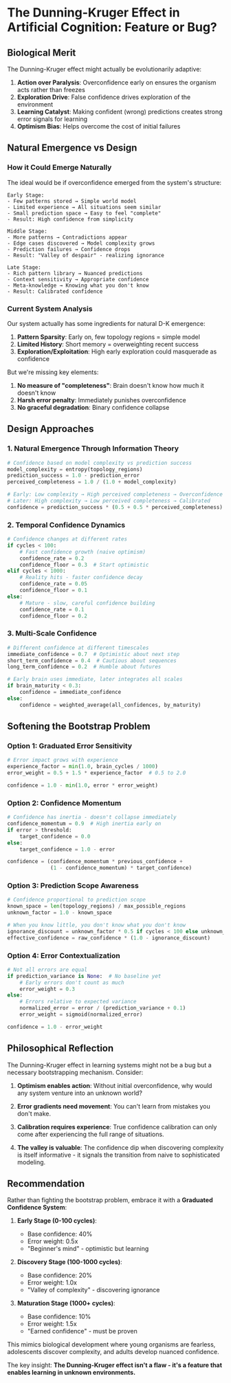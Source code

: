 # The Dunning-Kruger Effect in Artificial Cognition: Feature or Bug?

## Biological Merit

The Dunning-Kruger effect might actually be evolutionarily adaptive:

1. **Action over Paralysis**: Overconfidence early on ensures the organism acts rather than freezes
2. **Exploration Drive**: False confidence drives exploration of the environment
3. **Learning Catalyst**: Making confident (wrong) predictions creates strong error signals for learning
4. **Optimism Bias**: Helps overcome the cost of initial failures

## Natural Emergence vs Design

### How it Could Emerge Naturally

The ideal would be if overconfidence emerged from the system's structure:

```
Early Stage:
- Few patterns stored → Simple world model
- Limited experience → All situations seem similar  
- Small prediction space → Easy to feel "complete"
- Result: High confidence from simplicity

Middle Stage:
- More patterns → Contradictions appear
- Edge cases discovered → Model complexity grows
- Prediction failures → Confidence drops
- Result: "Valley of despair" - realizing ignorance

Late Stage:  
- Rich pattern library → Nuanced predictions
- Context sensitivity → Appropriate confidence
- Meta-knowledge → Knowing what you don't know
- Result: Calibrated confidence
```

### Current System Analysis

Our system actually has some ingredients for natural D-K emergence:

1. **Pattern Sparsity**: Early on, few topology regions = simple model
2. **Limited History**: Short memory = overweighting recent success
3. **Exploration/Exploitation**: High early exploration could masquerade as confidence

But we're missing key elements:

1. **No measure of "completeness"**: Brain doesn't know how much it doesn't know
2. **Harsh error penalty**: Immediately punishes overconfidence
3. **No graceful degradation**: Binary confidence collapse

## Design Approaches

### 1. Natural Emergence Through Information Theory

```python
# Confidence based on model complexity vs prediction success
model_complexity = entropy(topology_regions)
prediction_success = 1.0 - prediction_error
perceived_completeness = 1.0 / (1.0 + model_complexity)

# Early: Low complexity → High perceived completeness → Overconfidence
# Later: High complexity → Low perceived completeness → Calibrated
confidence = prediction_success * (0.5 + 0.5 * perceived_completeness)
```

### 2. Temporal Confidence Dynamics

```python
# Confidence changes at different rates
if cycles < 100:
    # Fast confidence growth (naive optimism)
    confidence_rate = 0.2
    confidence_floor = 0.3  # Start optimistic
elif cycles < 1000:  
    # Reality hits - faster confidence decay
    confidence_rate = 0.05
    confidence_floor = 0.1
else:
    # Mature - slow, careful confidence building
    confidence_rate = 0.1
    confidence_floor = 0.2
```

### 3. Multi-Scale Confidence

```python
# Different confidence at different timescales
immediate_confidence = 0.7  # Optimistic about next step
short_term_confidence = 0.4  # Cautious about sequences  
long_term_confidence = 0.2  # Humble about futures

# Early brain uses immediate, later integrates all scales
if brain_maturity < 0.3:
    confidence = immediate_confidence
else:
    confidence = weighted_average(all_confidences, by_maturity)
```

## Softening the Bootstrap Problem

### Option 1: Graduated Error Sensitivity

```python
# Error impact grows with experience
experience_factor = min(1.0, brain_cycles / 1000)
error_weight = 0.5 + 1.5 * experience_factor  # 0.5 to 2.0

confidence = 1.0 - min(1.0, error * error_weight)
```

### Option 2: Confidence Momentum

```python
# Confidence has inertia - doesn't collapse immediately
confidence_momentum = 0.9  # High inertia early on
if error > threshold:
    target_confidence = 0.0
else:
    target_confidence = 1.0 - error

confidence = (confidence_momentum * previous_confidence + 
              (1 - confidence_momentum) * target_confidence)
```

### Option 3: Prediction Scope Awareness

```python
# Confidence proportional to prediction scope
known_space = len(topology_regions) / max_possible_regions
unknown_factor = 1.0 - known_space

# When you know little, you don't know what you don't know
ignorance_discount = unknown_factor * 0.5 if cycles < 100 else unknown_factor
effective_confidence = raw_confidence * (1.0 - ignorance_discount)
```

### Option 4: Error Contextualization

```python
# Not all errors are equal
if prediction_variance is None:  # No baseline yet
    # Early errors don't count as much
    error_weight = 0.3
else:
    # Errors relative to expected variance
    normalized_error = error / (prediction_variance + 0.1)
    error_weight = sigmoid(normalized_error)

confidence = 1.0 - error_weight
```

## Philosophical Reflection

The Dunning-Kruger effect in learning systems might not be a bug but a necessary bootstrapping mechanism. Consider:

1. **Optimism enables action**: Without initial overconfidence, why would any system venture into an unknown world?

2. **Error gradients need movement**: You can't learn from mistakes you don't make.

3. **Calibration requires experience**: True confidence calibration can only come after experiencing the full range of situations.

4. **The valley is valuable**: The confidence dip when discovering complexity is itself informative - it signals the transition from naive to sophisticated modeling.

## Recommendation

Rather than fighting the bootstrap problem, embrace it with a **Graduated Confidence System**:

1. **Early Stage (0-100 cycles)**: 
   - Base confidence: 40%
   - Error weight: 0.5x
   - "Beginner's mind" - optimistic but learning

2. **Discovery Stage (100-1000 cycles)**:
   - Base confidence: 20%  
   - Error weight: 1.0x
   - "Valley of complexity" - discovering ignorance

3. **Maturation Stage (1000+ cycles)**:
   - Base confidence: 10%
   - Error weight: 1.5x
   - "Earned confidence" - must be proven

This mimics biological development where young organisms are fearless, adolescents discover complexity, and adults develop nuanced confidence.

The key insight: **The Dunning-Kruger effect isn't a flaw - it's a feature that enables learning in unknown environments.**